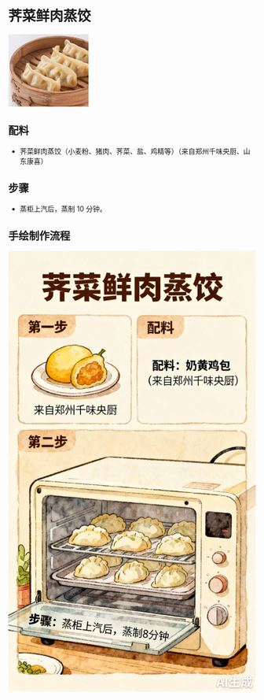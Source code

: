 # 荠菜鲜肉蒸饺

![荠菜鲜肉蒸饺](../images/荠菜鲜肉蒸饺.png)


## 配料
- 荠菜鲜肉蒸饺（小麦粉、猪肉、荠菜、盐、鸡精等）（来自郑州千味央厨、山东康喜）

## 步骤
- 蒸柜上汽后，蒸制 10 分钟。

## 手绘制作流程

![手绘制作流程](../images/早餐/荠菜鲜肉蒸饺.jpg)
